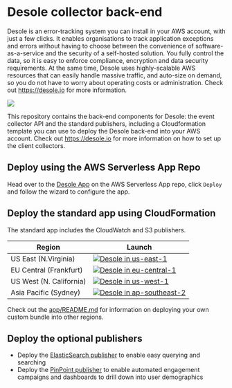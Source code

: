 # Desole collector back-end

Desole is an error-tracking system you can install in your AWS account, with just a few clicks. It enables organisations to track application exceptions and errors without having to choose between the convenience of software-as-a-service and the security of a self-hosted solution. You fully control the data, so it is easy to enforce compliance, encryption and data security requirements. At the same time, Desole uses highly-scalable AWS resources that can easily handle massive traffic, and auto-size on demand, so you do not have to worry about operating costs or administration. Check out <https://desole.io> for more information.

![](https://desole.io/images/desole-arch-2.png)

This repository contains the back-end components for Desole: the event collector API and the standard publishers, including a Cloudformation template you can use to deploy the Desole back-end into your AWS account. Check out <https://desole.io> for more information on how to set up the client collectors.

## Deploy using the AWS Serverless App Repo

Head over to the [Desole App](https://serverlessrepo.aws.amazon.com/applications/arn:aws:serverlessrepo:us-east-1:145266761615:applications~Desole) on the AWS Serverless App repo, click `Deploy` and follow the wizard to configure the app.

## Deploy the standard app using CloudFormation 

The standard app includes the CloudWatch and S3 publishers.

  Region | Launch
  -------|-------
  US East (N.Virginia) | [![Desole in us-east-1](http://docs.aws.amazon.com/AWSCloudFormation/latest/UserGuide/images/cloudformation-launch-stack-button.png)](https://console.aws.amazon.com/cloudformation/home?region=us-east-1#/stacks/create/review?stackName=desole&templateURL=https://desole-packaging-us-east-1.s3.amazonaws.com/1.0.0/@desole/app.yaml)
  EU Central (Frankfurt) | [![Desole in eu-central-1](http://docs.aws.amazon.com/AWSCloudFormation/latest/UserGuide/images/cloudformation-launch-stack-button.png)](https://console.aws.amazon.com/cloudformation/home?region=eu-central-1#/stacks/create/review?stackName=desole&templateURL=https://desole-packaging-eu-central-1.s3.amazonaws.com/1.0.0/@desole/app.yaml)
  US West (N. California) | [![Desole in us-west-1](http://docs.aws.amazon.com/AWSCloudFormation/latest/UserGuide/images/cloudformation-launch-stack-button.png)](https://console.aws.amazon.com/cloudformation/home?region=us-west-1#/stacks/create/review?stackName=desole&templateURL=https://desole-packaging-us-west-1.s3.amazonaws.com/1.0.0/@desole/app.yaml)
  Asia Pacific (Sydney) | [![Desole in ap-southeast-2](http://docs.aws.amazon.com/AWSCloudFormation/latest/UserGuide/images/cloudformation-launch-stack-button.png)](https://console.aws.amazon.com/cloudformation/home?region=ap-southeast-2#/stacks/create/review?stackName=desole&templateURL=https://desole-packaging-ap-southeast-2.s3.amazonaws.com/1.0.0/@desole/app.yaml)

Check out the [app/README.md](app/README.md) for information on deploying your own custom bundle into other regions.

## Deploy the optional publishers

* Deploy the [ElasticSearch publisher](elasticsearch-publisher/README.md) to enable easy querying and searching
* Deploy the [PinPoint publisher](pinpoint-publisher/README.md) to enable automated engagement campaigns and dashboards to drill down into user demographics 
